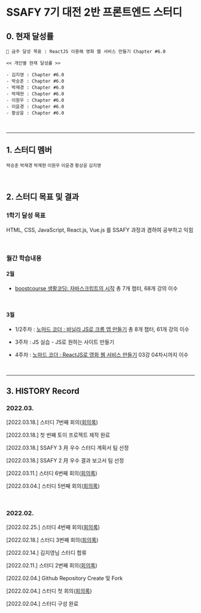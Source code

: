 # SSAFY 7기 대전 2반 프론트엔드 스터디

## 0. 현재 달성률

```
💪 금주 달성 목표 : ReactJS 이용해 영화 웹 서비스 만들기 Chapter #6.0

<< 개인별 현재 달성률 >>

- 김지영 : Chapter #6.0
- 박승훈 : Chapter #6.0
- 박재경 : Chapter #6.0
- 박재현 : Chapter #6.0
- 이원우 : Chapter #6.0
- 이윤경 : Chapter #6.0
- 황상윤 : Chapter #6.0
```

<br>

---

## 1. 스터디 멤버

`박승훈` `박재경` `박재현` `이원우` `이윤경` `황상윤` `김지영`

<br>

## 2. 스터디 목표 및 결과

### 1학기 달성 목표

HTML, CSS, JavaScript, React.js, Vue.js 를 SSAFY 과정과 겸하여 공부하고 익힘

<br>

### 월간 학습내용

#### 2월

- [boostcourse 생활코딩: 자바스크립트의 시작](https://www.boostcourse.org/cs124/joinLectures/52258) 총 7개 챕터, 68개 강의 이수

<br>

#### 3월

- 1/2주차 : [노마드 코더 : 바닐라 JS로 크롬 앱 만들기](https://nomadcoders.co/javascript-for-beginners/lobby) 총 8개 챕터, 61개 강의 이수

- 3주차 : JS 실습 - JS로 원하는 사이트 만들기
- 4주차 : [노마드 코더 : ReactJS로 영화 웹 서비스 만들기](https://nomadcoders.co/react-for-beginners) 03강 04차시까지 이수

<br>

---

## 3. HISTORY Record

### 2022.03.

[2022.03.18.] 스터디 7번째 회의([회의록](https://github.com/Orchemi/FE_Study_ssafy7th_deajeon2/blob/master/%EA%B3%B5%ED%86%B5/3.%20Meeting%20Log/%5B220318%5Dmeeting_7.md))

[2022.03.18.] 첫 번째 토이 프로젝트 제작 완료

[2022.03.18.] SSAFY 3 月 우수 스터디 계획서 팀 선정

[2022.03.18.] SSAFY 2 月 우수 결과 보고서 팀 선정

[2022.03.11.] 스터디 6번째 회의([회의록](https://github.com/Orchemi/FE_Study_ssafy7th_deajeon2/blob/master/%EA%B3%B5%ED%86%B5/3.%20Meeting%20Log/%5B220311%5Dmeeting_6.md))

[2022.03.04.] 스터디 5번째 회의([회의록](https://github.com/Orchemi/FE_Study_ssafy7th_deajeon2/blob/master/%EA%B3%B5%ED%86%B5/3.%20Meeting%20Log/%5B220304%5Dmeeting_5.md))

<br>

### 2022.02.

[2022.02.25.] 스터디 4번째 회의([회의록](https://github.com/Orchemi/FE_Study_ssafy7th_deajeon2/blob/master/%EA%B3%B5%ED%86%B5/3.%20Meeting%20Log/%5B220225%5Dmeeting_4.md))

[2022.02.18.] 스터디 3번째 회의([회의록](https://github.com/Orchemi/FE_Study_ssafy7th_deajeon2/blob/master/%EA%B3%B5%ED%86%B5/3.%20Meeting%20Log/%5B220218%5Dmeeting_3.md))

[2022.02.14.] 김지영님 스터디 합류

[2022.02.11.] 스터디 2번째 회의([회의록](https://github.com/Orchemi/FE_Study_ssafy7th_deajeon2/blob/master/%EA%B3%B5%ED%86%B5/3.%20Meeting%20Log/%5B220211%5Dmeeting_2.md))

[2022.02.04.] Github Repository Create 및 Fork

[2022.02.04.] 스터디 첫 회의([회의록](https://github.com/Orchemi/FE_Study_ssafy7th_deajeon2/blob/master/%EA%B3%B5%ED%86%B5/3.%20Meeting%20Log/%5B220204%5Dmeeting_1.md))

[2022.02.04.] 스터디 구성 완료
